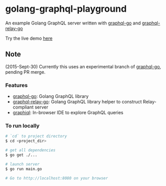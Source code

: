 # golang-graphql-playground
An example Golang GraphQL server written with [graphql-go](https://github.com/chris-ramon/graphql-go) and [graphql-relay-go](https://github.com/sogko/graphql-relay-go)

Try the live demo [here](http://golang-graphql.rhcloud.com/)

## Note
(2015-Sept-30) Currently this uses an experimental branch of [graphql-go](https://github.com/chris-ramon/graphql-go), pending PR merge.

### Features
- [graphql-go](https://github.com/chris-ramon/graphql-go): Golang GraphQL library
- [graphql-relay-go](https://github.com/sogko/graphql-relay-go): Golang GraphQL library helper to construct Relay-compliant server
- [graphiql](https://github.com/graphql/graphiql): In-browser IDE to explore GraphQL queries

### To run locally
```bash
# `cd` to project directory
$ cd <project_dir>

# get all dependencies
$ go get ./...

# launch server
$ go run main.go

# Go to http://localhost:8080 on your browser
```
